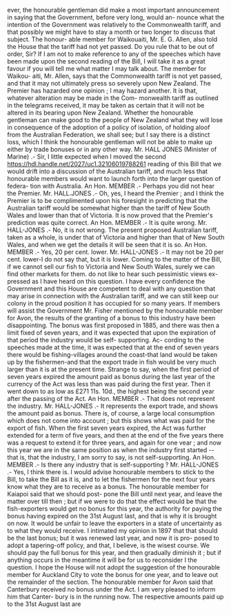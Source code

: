 ever, the honourable gentleman did make a most important announcement in saying that the Government, before very long, would an- nounce what the intention of the Government was relatively to the Commonwealth tariff, and that possibly we might have to stay a month or two longer to discuss that subject. The honour- able member for Waikouaiti, Mr. E. G. Allen, also told the House that the tariff had not yet passed. Do you rule that to be out of order, Sir? If I am not to make reference to any of the speeches which have been made upon the second reading of the Bill, I will take it as a great favour if you will tell me what matter I may talk about. The member for Waikou- aiti, Mr. Allen, says that the Commonwealth tariff is not yet passed, and that it may not ultimately press so severely upon New Zealand. The Premier has hazarded one opinion ; I may hazard another. It is that, whatever alteration may be made in the Com- monwealth tariff as outlined in the telegrams received, it may be taken as certain that it will not be altered in its bearing upon New Zealand. Whether the honourable gentleman can make good to the people of New Zealand what they will lose in consequence of the adoption of a policy of isolation, of holding aloof from the Australian Federation, we shall see; but I say there is a distinct loss, which I think the honourable gentleman will not be able to make up either by trade bonuses or in any other way. Mr. HALL JONES (Minister of Marine) .- Sir, I little expected when I moved the second https://hdl.handle.net/2027/uc1.32106019788261 reading of this Bill that we would drift into a discussion of the Australian tariff, and much less that honourable members would want to launch forth into the larger question of federa- tion with Australia. An Hon. MEMBER .- Perhaps you did not hear the Premier. Mr. HALL.JONES .- Oh, yes, I heard the Premier ; and I think the Premier is to be complimented upon his foresight in predicting that the Australian tariff would be somewhat higher than the tariff of New South Wales and lower than that of Victoria. It is now proved that the Premier's prediction was quite correct. An Hon. MEMBER .- It is quite wrong. Mr. HALL-JONES .- No, it is not wrong. The present proposed Australian tariff, taken as a whole, is under that of Victoria and higher than that of New South Wales, and when we get the details it will be seen that it is so. An Hon. MEMBER .- Yes, 20 per cent. lower. Mr. HALL-JONES .- It may not be 20 per cent. lower-I do not say that, but it is lower. Coming to the matter of the Bill, if we cannot sell our fish to Victoria and New South Wales, surely we can find other markets for them. do not like to hear such pessimistic views ex- pressed as I have heard on this question. I have every confidence the Government and this House are competent to deal with any question that may arise in connection with the Australian tariff, and we can still keep our colony in the proud position it has occupied for so many years. If members will assist the Government Mr. Fisher mentioned by the honourable member for Avon, the results of the granting of a bonus to this industry have been disappointing. The bonus was first proposed in 1885, and there was then a limit fixed of seven years, and it was expected that upon the expiration of that period the industry would be self- supporting. Ac- cording to the speeches made at the time, it was expected that at the end of seven years there would be fishing-villages around the coast-that land would be taken up by the fishermen-and that the export trade in fish would be very much larger than it is at the present time. Strange to say, when the first period of seven years expired the amount paid as bonus during the last year of the currency of the Act was less than was paid during the first year. Then it went down to as low as £271 11s. 10d., the highest being the second year after the passing of the Act. An Hon. MEMBER .- That does not represent the industry. Mr. HALL-JONES .- It represents the export trade, and shows the amount paid as bonus. There is, of course, a large local consumption which does not come into account ; but this shows what was paid for the export of fish. When the first seven years expired, the Act was further extended for a term of five years, and then at the end of the five years there was a request to extend it for three years, and again for one vear ; and now this year we are in the same position as when the industry first started -- that is, that the industry, I am sorry to say, is not self-supporting. An Hon. MEMBER .- Is there any industry that is self-supporting ? Mr. HALL-JONES .- Yes, I think there is. I would advise honourable members to stick to the Bill, to take the Bill as it is, and to let the fishermen for the next four years know what they are to receive as a bonus. The honourable member for Kaiapoi said that we should post- pone the Bill until next year, and leave the matter over till then ; but if we were to do that the effect would be that the fish-exporters would get no bonus for this year, the authority for paying the bonus having expired on the 31st August last, and that is why it is brought on now. It would be unfair to leave the exporters in a state of uncertainty as to what they would receive. I intimated my opinion in 1897 that that should be the last bonus; but it was renewed last year, and now it is pro- posed to adopt a tapering-off policy, and that, I believe, is the wisest course. We should pay the full bonus for this year, and then gradually diminish it ; but if anything occurs in the meantime it will be for us to reconsider I the question. I hope the House will not adopt the suggestion of the honourable member for Auckland City to vote the bonus for one year, and to leave out the remainder of the section. The honourable member for Avon said that Canterbury received no bonus under the Act. I am very pleased to inform him that Canter- bury is in the running now. The respective amounts paid up to the 31st August last are 